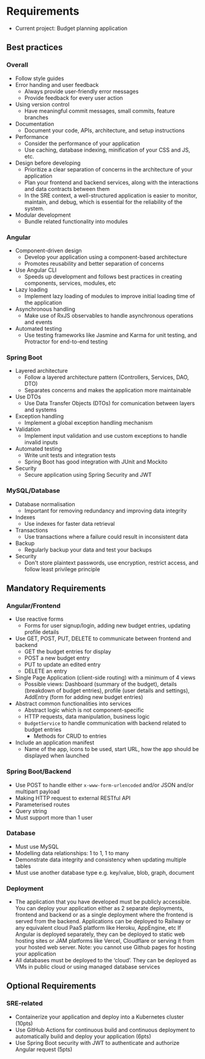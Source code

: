 # Requirements

- Current project: Budget planning application

## Best practices

### Overall

- Follow style guides
- Error handing and user feedback
  - Always provide user-friendly error messages
  - Provide feedback for every user action
- Using version control
  - Have meaningful commit messages, small commits, feature branches
- Documentation
  - Document your code, APIs, architecture, and setup instructions
- Performance
  - Consider the performance of your application
  - Use caching, database indexing, minification of your CSS and JS, etc.
- Design before developing
  - Prioritize a clear separation of concerns in the architecture of your application
  - Plan your frontend and backend services, along with the interactions and data contracts between them
  - In the SRE context, a well-structured application is easier to monitor, maintain, and debug, which is essential for the reliability of the system.
- Modular development
  - Bundle related functionality into modules

### Angular

- Component-driven design
  - Develop your application using a component-based architecture
  - Promotes reusability and better separation of concerns
- Use Angular CLI
  - Speeds up development and follows best practices in creating components, services, modules, etc
- Lazy loading
  - Implement lazy loading of modules to improve initial loading time of the application
- Asynchronous handling
  - Make use of RxJS observables to handle asynchronous operations and events
- Automated testing
  - Use testing frameworks like Jasmine and Karma for unit testing, and Protractor for end-to-end testing

### Spring Boot

- Layered architecture
  - Follow a layered architecture pattern (Controllers, Services, DAO, DTO)
  - Separates concerns and makes the application more maintainable
- Use DTOs
  - Use Data Transfer Objects (DTOs) for comunication between layers and systems
- Exception handling
  - Implement a global exception handling mechanism
- Validation
  - Implement input validation and use custom exceptions to handle invalid inputs
- Automated testing
  - Write unit tests and integration tests
  - Spring Boot has good integration with JUnit and Mockito
- Security
  - Secure application using Spring Security and JWT

### MySQL/Database

- Database normalisation
  - Important for removing redundancy and improving data integrity
- Indexes
  - Use indexes for faster data retrieval
- Transactions
  - Use transactions where a failure could result in inconsistent data
- Backup
  - Regularly backup your data and test your backups
- Security
  - Don't store plaintext passwords, use encryption, restrict access, and follow least privilege principle

## Mandatory Requirements

### Angular/Frontend

- Use reactive forms
  - Forms for user signup/login, adding new budget entries, updating profile details
- Use GET, POST, PUT, DELETE to communicate between frontend and backend
  - GET the budget entries for display
  - POST a new budget entry
  - PUT to update an edited entry
  - DELETE an entry
- Single Page Application (client-side routing) with a minimum of 4 views
  - Possible views: Dashboard (summary of the budget), details (breakdown of budget entries), profile (user details and settings), AddEntry (form for adding new budget entries)
- Abstract common functionalities into services
  - Abstract logic which is not component-specific
  - HTTP requests, data manipulation, business logic
  - `BudgetService` to handle communication with backend related to budget entries
    - Methods for CRUD to entries
- Include an application manifest
  - Name of the app, icons to be used, start URL, how the app should be displayed when launched

### Spring Boot/Backend

- Use POST to handle either `x-www-form-urlencoded` and/or JSON and/or multipart payload
- Making HTTP request to external RESTful API
- Parameterised routes
- Query string
- Must support more than 1 user

### Database

- Must use MySQL
- Modelling data relationships: 1 to 1, 1 to many
- Demonstrate data integrity and consistency when updating multiple tables
- Must use another database type e.g. key/value, blob, graph, document

### Deployment

- The application that you have developed must be publicly accessible. You can deploy your application either as 2 separate deployments, frontend and backend or as a single deployment where the frontend is served from the backend. Applications can be deployed to Railway or any equivalent cloud PaaS platform like Heroku, AppEngine, etc If Angular is deployed separately, they can be deployed to static web hosting sites or JAM platforms like Vercel, Cloudflare or serving it from your hosted web server. Note: you cannot use Github pages for hosting your application
- All databases must be deployed to the ‘cloud’. They can be deployed as VMs in public cloud or using managed database services

## Optional Requirements

### SRE-related

- Containerize your application and deploy into a Kubernetes cluster (10pts)
- Use GitHub Actions for continuous build and continuous deployment to automatically build and deploy your application (6pts)
- Use Spring Boot security with JWT to authenticate and authorize Angular request (5pts)
